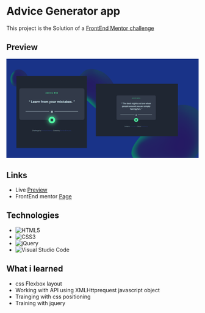 # Advice Generator app

This project is the Solution of a [FrontEnd Mentor challenge](https://www.frontendmentor.io/challenges/advice-generator-app-QdUG-13db/hub) </a>

## Preview 

![App layout preview](design/preview/Preview.png)



## Links 

+ Live  [Preview]([https://www.google.com/](https://davidebran.github.io/Advice-Generator-App/)) 
+ FrontEnd mentor [Page](https://www.google.com/)

## Technologies 

+ ![HTML5](https://img.shields.io/badge/html5-%23E34F26.svg?style=for-the-badge&logo=html5&logoColor=white)
+ ![CSS3](https://img.shields.io/badge/css3-%231572B6.svg?style=for-the-badge&logo=css3&logoColor=white)
+ ![jQuery](https://img.shields.io/badge/jquery-%230769AD.svg?style=for-the-badge&logo=jquery&logoColor=white)
+ 	![Visual Studio Code](https://img.shields.io/badge/Visual%20Studio%20Code-0078d7.svg?style=for-the-badge&logo=visual-studio-code&logoColor=white)

## What i learned 

+ css Flexbox layout
+ Working with API using XMLHttprequest javascript object
+ Trainging with css positioning 
+ Training with jquery


   
